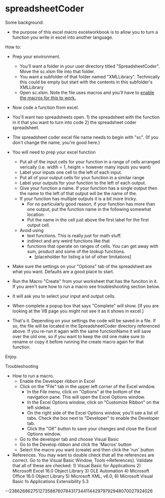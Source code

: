 # spreadsheetCoder

Some background:
* the purpose of this excel macro excelworkbook is to allow you to turn a function you write in excel into another language.

How to:
* Prep your environment.
  * You'll want a folder in your user directory titled "SpreadsheetCoder". Move the sc.xlsm file into that folder.
  * You want a subfolder of that folder named "XMLLibrary". Technically this could be empty but start with the contents in this subfolder's XMLLibrary
  * Open sc.xlsm. Note the file uses macros and you'll have to [enable the macros for this to work.](https://support.microsoft.com/en-us/topic/a-potentially-dangerous-macro-has-been-blocked-0952faa0-37e7-4316-b61d-5b5ed6024216)

* Now code a function from excel.
* You'll want two spreadsheets open. 1) the spreadsheet with the function in it that you want to turn into code 2) the spreadsheet coder spreadsheet.
* The spreadsheet coder excel file name needs to begin with "sc". (If you don't change the name, you're good here.)
* You will need to prep your excel function
  * Put all of the input cells for your function in a range of cells arranged verically (i.e. width = 1, height = however many inputs you want)
  * Label your inputs one cell to the left of each input.
  * Put all of your output cells for your function in a similar range
  * Label your outputs for your function to the left of each output.
  * Give your function a name. If your function has a single output then the name to the left of that output will be the name of the.
  * If your function has multiple outputs it is a bit more tricky.
    * For no particularly good reason, if your function has more than one output, put the function name in the following somewhat location: 
    * Put the name in the cell just above the first label for the first output cell.
  * Avoid using 
    * text functions. This is really just for math stuff. 
    * indirect and any weird functions like that
    * functions that operate on ranges of cells. You can get away with sum, product and some of the lookup functions. 
      * [placeholder for listing a lot of other limitations]
* Make sure the settings on your "Options" tab of the spreadsheet are what you want. Defaults are a good place to start.
* Run the Macro "Create" from your worksheet that has the funciton in it. If you aren't sure how to run a macro see troubleshooting section below.
* It will ask you to select your input and output cells.
* When complete a popup box that says "Complete" will show. [If you are looking at the VB page you might not see it as it shows in excel.]

* That's it. Depending on your settings the code will be saved in a file. If so, the file will be located in the SpreadsheetCoder directory referenced above. If you re-run it again with the same functionName it will save over the old one, so if you want to keep the old one make sure to rename or copy it before running the create macro again for that function.

Enjoy.

Troubleshooting
* How to run a macro.
	* Enable the Developer ribbon in Excel
	* Click on the "File" tab in the upper left corner of the Excel window.
		* In the File menu, click on "Options" at the bottom of the navigation pane. This will open the Excel Options window.
		* In the Excel Options window, click on "Customize Ribbon" on the left sidebar.
		* On the right side of the Excel Options window, you'll see a list of tabs. Check the box next to "Developer" to enable the Developer tab.
		* Click the "OK" button to save your changes and close the Excel Options window.
	* Go to the developer tab and choose Visual Basic
	* Go to the Develop ribbon and click the 'Macros' button
	* Select the macro you want (create) and then click the 'run' button
* References. You may want to double check that all the references are correct. Go to the Visual Basic Window, Tools->References). Validate that all of these are checked: 1) Visual Basic for Applications 2) Microsoft Excel 16.0 Object Library 3) OLE Automation 4) Microsoft Office 16.0 Object Library 5) Microsoft XML, v6.0, 6) Microsoft Visual Basic fo Applications Extensibility 5.3


--23862686275127358676078431734411442979792948070027924026
